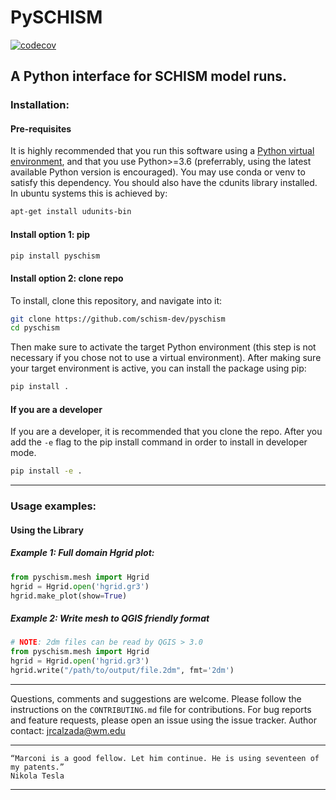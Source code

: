 # PySCHISM
[![codecov](https://codecov.io/gh/schism-dev/pyschism/branch/main/graph/badge.svg?token=VE9PHEACBZ)](https://codecov.io/gh/schism-dev/pyschism)

## A Python interface for SCHISM model runs.

### Installation:

#### Pre-requisites
It is highly recommended that you run this software using a [Python virtual environment](https://gist.github.com/jreniel/c2dd4f2f68f9d8172355461b5337f236), and that you use Python>=3.6 (preferrably, using the latest available Python version is encouraged). You may use conda or venv to satisfy this dependency.
You should also have the cdunits library installed. In ubuntu systems this is achieved by:
```bash
apt-get install udunits-bin
```


#### Install option 1: pip
```bash
pip install pyschism
```

#### Install option 2: clone repo
To install, clone this repository, and navigate into it:
``` bash
git clone https://github.com/schism-dev/pyschism
cd pyschism
```
Then make sure to activate the target Python environment (this step is not necessary if you chose not to use a virtual environment).
After making sure your target environment is active, you can install the package using pip:

```bash
pip install .
```

#### If you are a developer
If you are a developer, it is recommended that you clone the repo.
After you add the `-e` flag to the pip install command in order to install in developer mode.

```bash
pip install -e .
```
---
### Usage examples:

#### Using the Library

##### Example 1: Full domain Hgrid plot:
``` python
from pyschism.mesh import Hgrid
hgrid = Hgrid.open('hgrid.gr3')
hgrid.make_plot(show=True)
```

##### Example 2: Write mesh to QGIS friendly format
```python
# NOTE: 2dm files can be read by QGIS > 3.0
from pyschism.mesh import Hgrid
hgrid = Hgrid.open('hgrid.gr3')
hgrid.write("/path/to/output/file.2dm", fmt='2dm')
```
---
Questions, comments and suggestions are welcome. Please follow the instructions on the `CONTRIBUTING.md` file for contributions. For bug reports and feature requests, please open an issue using the issue tracker.
Author contact: jrcalzada@wm.edu


---
    “Marconi is a good fellow. Let him continue. He is using seventeen of my patents.”
    Nikola Tesla
---